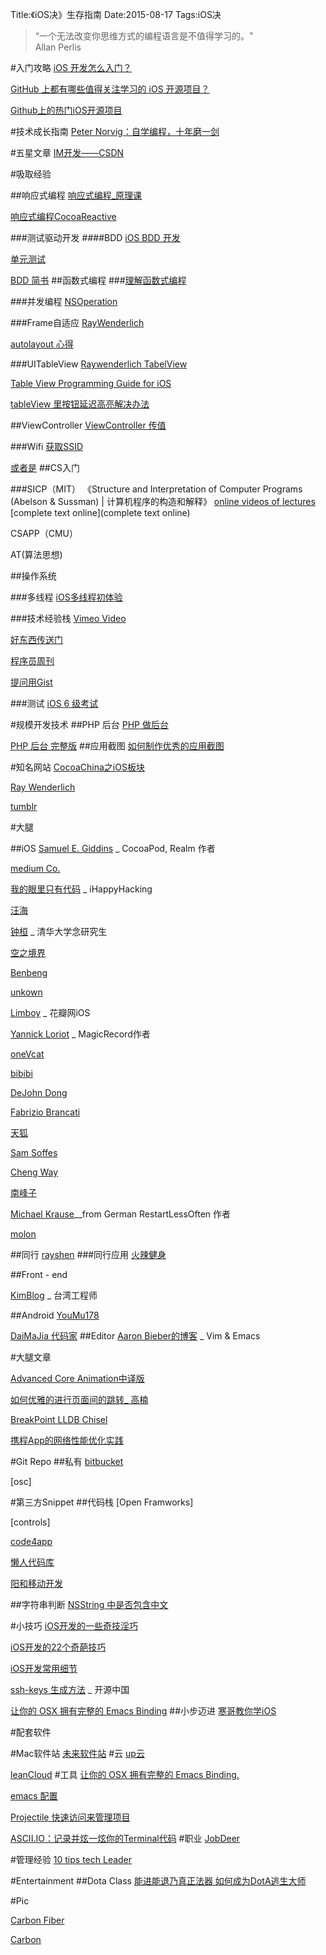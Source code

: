 Title:《iOS决》生存指南
Date:2015-08-17
Tags:iOS决
> “一个无法改变你思维方式的编程语言是不值得学习的。"  
> Allan Perlis

#入门攻略
[iOS 开发怎么入门？](http://www.zhihu.com/question/20264108)

[GitHub 上都有哪些值得关注学习的 iOS 开源项目？](http://www.zhihu.com/question/22914651)

[Github上的热门iOS开源项目](http://www.cocoachina.com/industry/20130607/6358.html)

#技术成长指南
[Peter Norvig：自学编程，十年磨一剑](http://blog.jobbole.com/22905/)

#五星文章
[IM开发——CSDN](http://edu.csdn.net/course/detail/532)

#吸取经验

##响应式编程
[响应式编程_原理课](https://class.coursera.org/reactive-002/lecture)

[响应式编程CocoaReactive](http://www.raywenderlich.com/62796/reactivecocoa-tutorial-pt2)

###测试驱动开发
####BDD
[iOS BDD 开发](http://www.cocoachina.com/industry/20140218/7841.html)

[单元测试](http://blog.csdn.net/colorapp/article/details/47007431)

[BDD 简书](http://www.jianshu.com/p/7e3f197504c1)
##函数式编程
###[理解函数式编程](http://www.cocoachina.com/programmer/20150805/12861.html)

###并发编程
[NSOperation](http://blog.xcodev.com/archives/operation-queue-intro/)

###Frame自适应
[RayWenderlich](http://www.raywenderlich.com/50317/beginning-auto-layout-tutorial-in-ios-7-part-1)

[autolayout 心得](http://www.cocoachina.com/ios/20150422/11632.html)

###UITableView
[Raywenderlich TabelView](http://www.raywenderlich.com/?s=uitableView&cof=FORID%3A10)

[Table View Programming Guide for iOS](https://developer.apple.com/library/prerelease/ios/documentation/UserExperience/Conceptual/TableView_iPhone/AboutTableViewsiPhone/AboutTableViewsiPhone.html#//apple_ref/doc/uid/TP40007451
)

[tableView 里按钮延迟高亮解决办法](http://blog.csdn.net/hyugahinat/article/details/46291813)

##ViewController
[ViewController 传值](http://www.tuicool.com/articles/uuAv2ia)

###Wifi 
[获取SSID](http://www.cnblogs.com/visen-0/p/3337426.html) 

[或者是](http://www.cocoachina.com/bbs/read.php?tid=258906)
##CS入门

###SICP（MIT）
《Structure and Interpretation of Computer Programs (Abelson & Sussman) | 计算机程序的构造和解释》
[online videos of lectures](http://www.swiss.ai.mit.edu/classes/6.001/abelson-sussman-lectures/)
[complete text online](complete text online)

CSAPP（CMU）

AT(算法思想)

##操作系统

###多线程
[iOS多线程初体验](http://mobile.51cto.com/iphone-280299.htm)

###技术经验栈
[Vimeo Video](https://vimeo.com/search?q=iOS)

[好东西传送门](http://memect.com/)

[程序员周刊](http://weekly.manong.io/issues/)

[提问用Gist](https://gist.github.com)

###测试
[iOS 6 级考试](http://blog.sunnyxx.com/2014/03/06/ios_exam_0/)


#规模开发技术
##PHP 后台
[PHP 做后台](http://www.cnblogs.com/rayshen/p/4605955.html)

[PHP 后台 完整版](http://www.cnblogs.com/shangdahao/archive/2013/06/01/3111755.html)
##应用截图
[如何制作优秀的应用截图](http://www.cocoachina.com/industry/20140708/9066.html)

#知名网站
[CocoaChina之iOS板块](http://www.cocoachina.com/ios/)

[Ray Wenderlich](http://www.raywenderlich.com)

[tumblr](https://www.tumblr.com/dashboard)


#大腿


##iOS
[Samuel E. Giddins](http://segiddins.me/) _ CocoaPod, Realm 作者 

[medium Co.](https://medium.com/ios-os-x-development)

[我的眼里只有代码](http://www.hackinglife.cn/) _ iHappyHacking

[汪海](http://blog.callmewhy.com/)

[钟桓](http://zhonghuan.info) _ 清华大学念研究生


[空之境界](http://supermao.cn/)

[Benbeng](http://benbeng.leanote.com/)

[unkown](http://blog.nswebfrog.com)

[Limboy](http://limboy.me/ios/2014/01/05/ios-rest-client-implementation.html) _ 花瓣网iOS

[Yannick Loriot](http://yannickloriot.com/2012/03/magicalrecord-how-to-make-programming-with-core-data-pleasant/) _ MagicRecord作者

[oneVcat](http://onevcat.com/#blog)

[bibibi](http://bibibi.me)

[DeJohn Dong](http://www.dejohndong.com)

[Fabrizio Brancati](http://www.fabriziobrancati.com)

[天狐](http://www.skyfox.org)

[Sam Soffes](soff.es)

[Cheng Way](http://chengway.in/)

[南峰子](http://southpeak.github.io)

[Michael Krause](http://krause-software.com)__from German RestartLessOften 作者

[molon ](http://molon.me/)

##同行
[rayshen](http://www.cnblogs.com/rayshen/p/4604219.html)
###同行应用
[火辣健身](http://yyny.me)


##Front - end

[KimBlog](http://kimix.name/如果沒有自學的能力，還是轉行吧/) _ 台湾工程师

##Android
[YouMu178](http://youmu178.com)

[DaiMaJia 代码家](http://blog.daimajia.com/android-library-collection/)
##Editor
[Aaron Bieber的博客](http://blog.aaronbieber.com) _ Vim & Emacs


#大腿文章

[Advanced Core Animation中译版](http://zsisme.gitbooks.io/ios-/content/index.html)

[如何优雅的进行页面间的跳转_ 高楠](http://gaonan.me/2015/07/23/如何优雅的进行页面间的跳转/#more)

[BreakPoint LLDB Chisel](http://blog.csdn.net/colorapp/article/details/47089549)

[携程App的网络性能优化实践](http://www.hrchen.com/2015/04/how-ctrip-improves-app-networking-performance/)

#Git Repo
##私有
[bitbucket](https://bitbucket.org/)

[osc]

#第三方Snippet
##代码栈
[Open Framworks]

[controls]

[code4app](http://old.code4app.com/ios/iOSSharedViewTransition/54057c24933bf0bb3a8b5385)

[懒人代码库](http://www.lanrenios.com)

[阳和移动开发](http://mobile-open.com)

##字符串判断
[NSString 中是否包含中文](http://blog.csdn.net/shouqiangwei/article/details/23735685)


#小技巧
[iOS开发的一些奇技淫巧](http://www.justzht.com/ioskai-fa-de-xie-qi-qiao-yin-ji/)

[iOS开发的22个奇葩技巧](http://bbs.itcast.cn/thread-51807-1-1.html)

[iOS开发常用细节](http://www.tuicool.com/articles/E7jI322)

[ssh-keys 生成方法](https://git.oschina.net/oschina/git-osc/wikis/帮助#ssh-keys) _ 开源中国

[让你的 OSX 拥有完整的 Emacs Binding](https://ruby-china.org/topics/12479)
##小步迈进
[寒哥教你学iOS](http://www.jianshu.com/p/cb54054d3add)

#配套软件

#Mac软件站
[未来软件站](http://www.orsoon.com/Mac/62084.html)
#云
[up云](https://www.upyun.com/notice.html)

[leanCloud](leancloud.com)
#工具
[让你的 OSX 拥有完整的 Emacs Binding.](https://ruby-china.org/topics/1247)

[emacs 配置](http://roupam.github.io)

[Projectile 快速访问来管理项目](http://m.blog.csdn.net/blog/bbeikke/8644011)

[ASCII.IO：记录并炫一炫你的Terminal代码](http://www.waerfa.com/ascii-io)
#职业
[JobDeer](JobDeer.com)


#管理经验
[10 tips tech Leader](http://www.infoq.com/cn/articles/tech-leader-10-tips)


#Entertainment
##Dota Class
[能进能退乃真正法器 如何成为DotA逃生大师
](http://fight.pcgames.com.cn/warcraft/dota/gl/1108/2291302_all.html#content_page_1)

#Pic 

[Carbon Fiber](http://blog.spoongraphics.co.uk/freebies/5-genuine-carbon-fiber-textures-for-photoshop)

[Carbon](http://blog.spoongraphics.co.uk/freebies/5-genuine-carbon-fiber-textures-for-photoshop)
